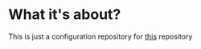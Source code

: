 # What it's about?

This is just a configuration repository for [this](https://github.com/BotNicholas/Spring-Cloud-Test) repository
